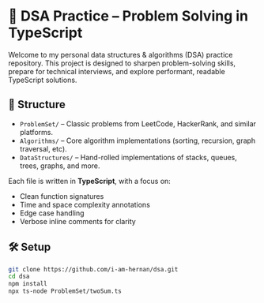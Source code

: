 # 🧠 DSA Practice – Problem Solving in TypeScript

Welcome to my personal data structures & algorithms (DSA) practice repository. This project is designed to sharpen problem-solving skills, prepare for technical interviews, and explore performant, readable TypeScript solutions.

## 📂 Structure

- `ProblemSet/` – Classic problems from LeetCode, HackerRank, and similar platforms.
- `Algorithms/` – Core algorithm implementations (sorting, recursion, graph traversal, etc).
- `DataStructures/` – Hand-rolled implementations of stacks, queues, trees, graphs, and more.

Each file is written in **TypeScript**, with a focus on:
- Clean function signatures
- Time and space complexity annotations
- Edge case handling
- Verbose inline comments for clarity

## 🛠 Setup

```bash
git clone https://github.com/i-am-hernan/dsa.git
cd dsa
npm install
npx ts-node ProblemSet/twoSum.ts
